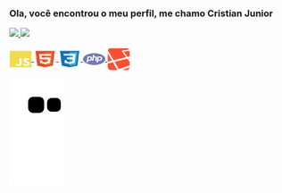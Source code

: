 ### Ola, você encontrou o meu perfil, me chamo Cristian Junior


<!-- in your header -->
<link rel="stylesheet" href="https://cdn.jsdelivr.net/gh/devicons/devicon@v2.13.0/devicon.min.css">

<div>
    <a href="https://github.com/JuniorCristian">
    <img height="180em" src="https://github-readme-stats.vercel.app/api?username=AnaLauraBelao&show_icons=true&theme=dracula&include_all_commits=true&count_private=true"/>
    <img height="180em" src="https://github-readme-stats.vercel.app/api/top-langs/?username=AnaLauraBelao&layout=compact&langs_count=7&theme=dracula"/>
</div>
<div style="display: inline_block"><br>
  <img align="center" alt="Cris-Js" height="30" width="40" src="https://raw.githubusercontent.com/devicons/devicon/master/icons/javascript/javascript-plain.svg">
  <img align="center" alt="Cris-HTML" height="30" width="40" src="https://raw.githubusercontent.com/devicons/devicon/master/icons/html5/html5-original.svg">
  <img align="center" alt="Cris-CSS" height="30" width="40" src="https://raw.githubusercontent.com/devicons/devicon/master/icons/css3/css3-original.svg">
  <img align="center" alt="Cris-PHP" height="40" width="40" src="https://raw.githubusercontent.com/devicons/devicon/master/icons/php/php-plain.svg">
  <img align="center" alt="Cris-Laravel" height="40" width="40" src="https://raw.githubusercontent.com/devicons/devicon/master/icons/laravel/laravel-plain.svg">
</div>

![Snake animation](https://github.com/AnaLauraBelao/AnaLauraBelao/blob/output/github-contribution-grid-snake.svg)
